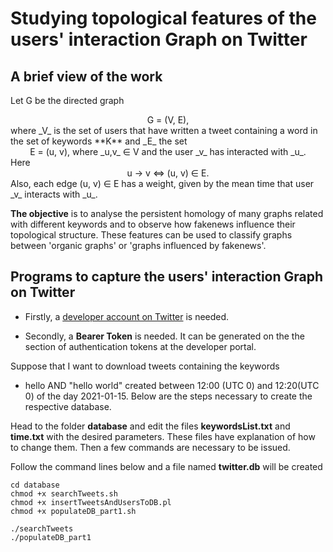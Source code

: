 # Studying topological features of the users' interaction Graph on Twitter

## A brief view of the work

Let G be the directed graph
<div align='center'>
    G = (V, E),
</div>
where _V_ is the set of users that have written a tweet containing a word
in the set of keywords **K** and _E_ the set
<div align='center'>
    E = (u, v), where  _u,v_ ∈ V  and the user _v_ has interacted with _u_.
</div>
Here
<div align='center'>
    u → v ⇔ (u, v) ∈ E.
</div>
Also, each edge (u, v) ∈ E has a weight, given by the mean time that user _v_
interacts with _u_.

**The objective**  is to analyse the persistent homology of many graphs 
related with different keywords and to observe how fakenews influence their 
topological structure. These features can be used to classify graphs
between 'organic graphs' or 'graphs influenced by fakenews'.

## Programs to capture the users' interaction Graph on Twitter

* Firstly, a [developer account on Twitter](https://developer.twitter.com/en)
is needed.

* Secondly, a **Bearer Token** is needed. It can be generated on the the section
  of authentication tokens at the developer portal.

Suppose that I want to download
tweets containing the keywords
* hello AND "hello world"
created between 12:00 (UTC 0) and 12:20(UTC 0) of the day 
2021-01-15. Below are the steps necessary to create the respective database.

Head to the folder **database** and edit the files **keywordsList.txt**
and **time.txt** with the desired parameters. These files have explanation
of how to change them. Then a few commands are necessary to be issued.

Follow the command lines below and a file named **twitter.db** will be created
```
cd database
chmod +x searchTweets.sh
chmod +x insertTweetsAndUsersToDB.pl
chmod +x populateDB_part1.sh

./searchTweets
./populateDB_part1
```
